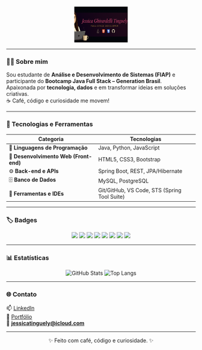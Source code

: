 <p align="center">
  <img src="./.github/assets/banner_github.png" alt="Banner" height="95">
</p>


---

### 👩‍💻 Sobre mim
Sou estudante de **Análise e Desenvolvimento de Sistemas (FIAP)** e participante do **Bootcamp Java Full Stack – Generation Brasil**.  
Apaixonada por **tecnologia, dados** e em transformar ideias em soluções criativas.  
☕ Café, código e curiosidade me movem!

---

### 🧰 Tecnologias e Ferramentas

| Categoria | Tecnologias |
|------------|-------------|
| 🧠 **Linguagens de Programação** | Java, Python, JavaScript |
| 🎨 **Desenvolvimento Web (Front-end)** | HTML5, CSS3, Bootstrap |
| ⚙️ **Back-end e APIs** | Spring Boot, REST, JPA/Hibernate |
| 🗄️ **Banco de Dados** | MySQL, PostgreSQL |
| 🧪 **Ferramentas e IDEs** | Git/GitHub, VS Code, STS (Spring Tool Suite) |

---

### 🏷️ Badges

<p align="center">
  <img src="https://img.shields.io/badge/Java-ED8B00?style=for-the-badge&logo=openjdk&logoColor=white"/>
  <img src="https://img.shields.io/badge/Python-3776AB?style=for-the-badge&logo=python&logoColor=white"/>
  <img src="https://img.shields.io/badge/HTML5-E34F26?style=for-the-badge&logo=html5&logoColor=white"/>
  <img src="https://img.shields.io/badge/CSS3-1572B6?style=for-the-badge&logo=css3&logoColor=white"/>
  <img src="https://img.shields.io/badge/Bootstrap-7952B3?style=for-the-badge&logo=bootstrap&logoColor=white"/>
  <img src="https://img.shields.io/badge/Spring_Boot-6DB33F?style=for-the-badge&logo=springboot&logoColor=white"/>
  <img src="https://img.shields.io/badge/MySQL-4479A1?style=for-the-badge&logo=mysql&logoColor=white"/>
  <img src="https://img.shields.io/badge/GitHub-181717?style=for-the-badge&logo=github&logoColor=white"/>
</p>

---

### 📊 Estatísticas
<div align="center">
  
![GitHub Stats](https://github-readme-stats.vercel.app/api?username=jessicatinguely&show_icons=true&theme=dracula&rank_icon=github)
![Top Langs](https://github-readme-stats.vercel.app/api/top-langs/?username=jessicatinguely&layout=compact&theme=dracula)

</div>

---

### 🌐 Contato
📫 [LinkedIn](https://www.linkedin.com/in/jessicatinguely)  
💼 [Portfólio](https://jessicatinguely.github.io)  
📧 **jessicatinguely@icloud.com**

---

<p align="center">✨ Feito com café, código e curiosidade. ✨</p>

